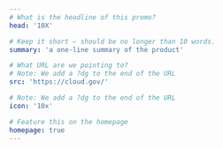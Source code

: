 ```yaml
---
# What is the headline of this promo?
head: '10X'

# Keep it short — should be no longer than 10 words.
summary: 'a one-line summary of the product'

# What URL are we pointing to?
# Note: We add a ?dg to the end of the URL
src: 'https://cloud.gov/'

# Note: We add a ?dg to the end of the URL
icon: '10x'

# Feature this on the homepage
homepage: true
---
```

